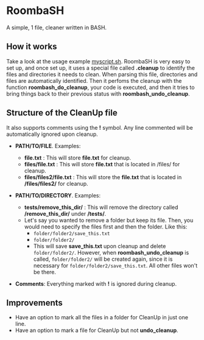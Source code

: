 # RoombaSH

A simple, 1 file, cleaner written in BASH.

## How it works

Take a look at the usage example [myscript.sh](). RoombaSH is very easy to set up, and once set up, it uses a special file called **.cleanup** to identify the files and directories it needs to clean. When parsing this file, directories and files are automatically identified.
Then it perfoms the cleanup with the function **roombash_do_cleanup**, your code is executed, and then it tries to bring things back to their previous status with **roombash_undo_cleanup**.

## Structure of the CleanUp file

It also supports comments using the **!** symbol. Any line commented will be automatically ignored upon cleanup.

- **PATH/TO/FILE**. Examples:
    - **file.txt** : This will store **file.txt** for cleanup.
    - **files/file.txt** : This will store **file.txt** that is located in /files/ for cleanup.
    - **files/files2/file.txt** : This will store the **file.txt** that is located in **/files/files2/** for cleanup.

- **PATH/TO/DIRECTORY**. Examples:
    - **tests/remove_this_dir/** : This will remove the directory called **/remove_this_dir/** under **/tests/**.
    - Let's say you wanted to remove a folder but keep its file. Then, you would need to specify the files first and then the folder. Like this:
        - `folder/folder2/save_this.txt`
        - `folder/folder2/`
        - This will save **save_this.txt** upon cleanup and delete `folder/folder2/`. However, when **roombash_undo_cleanup** is called, `folder/folder2/` will be created again, since it is necessary for `folder/folder2/save_this.txt`. All other files won't be there.
- **Comments**: Everything marked with **!** is ignored during cleanup.

## Improvements

- Have an option to mark all the files in a folder for CleanUp in just one line.
- Have an option to mark a file for CleanUp but not **undo_cleanup**.
